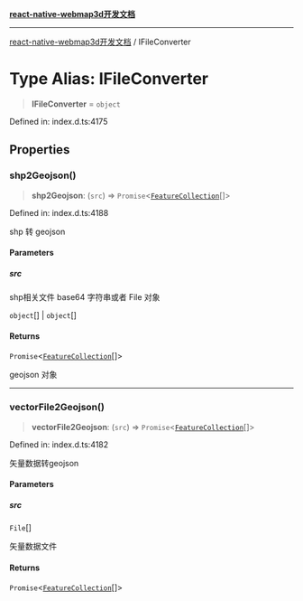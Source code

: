 [**react-native-webmap3d开发文档**](../README.md)

***

[react-native-webmap3d开发文档](../globals.md) / IFileConverter

# Type Alias: IFileConverter

> **IFileConverter** = `object`

Defined in: index.d.ts:4175

## Properties

### shp2Geojson()

> **shp2Geojson**: (`src`) => `Promise`\<[`FeatureCollection`](../interfaces/FeatureCollection.md)[]\>

Defined in: index.d.ts:4188

shp 转 geojson

#### Parameters

##### src

shp相关文件 base64 字符串或者 File 对象

`object`[] | `object`[]

#### Returns

`Promise`\<[`FeatureCollection`](../interfaces/FeatureCollection.md)[]\>

geojson 对象

***

### vectorFile2Geojson()

> **vectorFile2Geojson**: (`src`) => `Promise`\<[`FeatureCollection`](../interfaces/FeatureCollection.md)[]\>

Defined in: index.d.ts:4182

矢量数据转geojson

#### Parameters

##### src

`File`[]

矢量数据文件

#### Returns

`Promise`\<[`FeatureCollection`](../interfaces/FeatureCollection.md)[]\>

